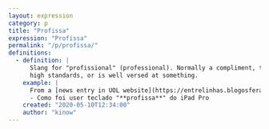 ```yaml
---
layout: expression
category: p
title: "Profissa"
expression: "Profissa"
permalink: "/p/profissa/"
definitions:
  - definition: |
      Slang for "profissional" (professional). Normally a compliment, to show that someone or something has
      high standards, or is well versed at something.
    example: |
      From a [news entry in UOL website](https://entrelinhas.blogosfera.uol.com.br/2020/05/08/magic-keyboard-como-foi-usar-teclado-profissa-do-ipad-pro/).
      - Como foi user teclado "**profissa**" do iPad Pro
    created: "2020-05-10T12:34:00"
    author: "kinow"
---
```

